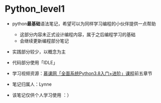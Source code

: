 # Python_level1
- python**最基础**语法笔记，希望可以为同样学习编程的小伙伴提供一点帮助
  - 这部分内容未正式设计编程内容，属于之后编程学习的基础
  - 会继续更新编程部分笔记

- 实践部分较少，以概念为主

- 代码部分使用「IDLE」

- 学习视频资源：[慕课网「全面系统Python3.8入门+进阶」课程](https://coding.imooc.com/learn/list/136.html)前五章节

- 笔记归属人：Lynne

- 该笔记仅供个人学习使用 ：）
